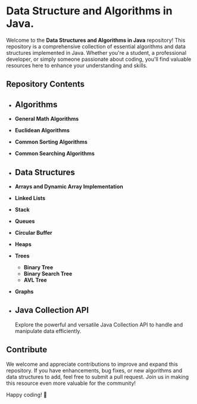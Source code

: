 # Data Structure and Algorithms in Java.

Welcome to the **Data Structures and Algorithms in Java** repository! This repository is a comprehensive collection of essential algorithms and data structures implemented in Java. Whether you're a student, a professional developer, or simply someone passionate about coding, you'll find valuable resources here to enhance your understanding and skills.

## Repository Contents

- ## Algorithms
- **General Math Algorithms**
- **Euclidean Algorithms**
- **Common Sorting Algorithms**
- **Common Searching Algorithms**

- ## Data Structures
- **Arrays and Dynamic Array Implementation**
- **Linked Lists**
- **Stack**
- **Queues**
- **Circular Buffer**
- **Heaps**
- **Trees**
    - **Binary Tree**
  - **Binary Search Tree**
  - **AVL Tree**
- **Graphs**

- ## Java Collection API
    Explore the powerful and versatile Java Collection API to handle and manipulate data efficiently.

## Contribute
We welcome and appreciate contributions to improve and expand this repository. If you have enhancements, bug fixes, or new algorithms and data structures to add, feel free to submit a pull request. Join us in making this resource even more valuable for the community!

Happy coding! 🚀

        